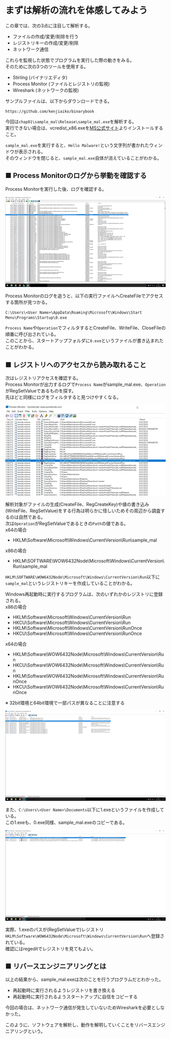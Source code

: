 # まずは解析の流れを体感してみよう
この章では、次の3点に注目して解析する。
- ファイルの作成/変更/削除を行う
- レジストリキーの作成/変更/削除
- ネットワーク通信

これらを監視した状態でプログラムを実行した際の動きをみる。  
そのために次の3つのツールを使用する。
- Stirling (バイナリエディタ)
- Process Monitor (ファイルとレジストリの監視)
- Wireshark (ネットワークの監視)

サンプルファイルは、以下からダウンロードできる。
```
https://github.com/kenjiaiko/binarybook
```

今回は`chap01\sample_mal\Release\sample_mal.exe`を解析する。  
実行できない場合は、vcredist_x86.exeを[MS公式サイト](https://www.microsoft.com/en-us/download/details.aspx?id=26999)よりインストールすること。  
  
`sample_mal.exe`を実行すると、`Hello Malware!`という文字列が書かれたウィンドウが表示される。  
そのウィンドウを閉じると、`sample_mal.exe`自体が消えていることがわかる。  

## ■ Process Monitorのログから挙動を確認する
Process Monitorを実行した後、ログを確認する。  
  
![1-1-1](./images/1-1-1.png)
  
Process Monitorのログを追うと、以下の実行ファイルへCreateFileでアクセスする箇所が見つかる。  
```
C:\Users\<User Name>\AppData\Roaming\Microsoft\Windows\Start Menu\Programs\Startup\0.exe
```
`Process Name`や`Operation`でフィルタするとCreateFile、WriteFile、CloseFileの順番に呼び出されている。  
このことから、スタートアップフォルダに`0.exe`というファイルが書き込まれたことがわかる。  

## ■ レジストリへのアクセスから読み取れること
次はレジストリアクセスを確認する。  
Process Monitorが出力するログで`Process Name`がsample_mal.exe、`Operation`がRegSetValueであるものを探す。  
先ほどと同様にログをフィルタすると見つけやすくなる。  
  
![1-1-2](./images/1-1-2.png)
  
解析対象がファイルの生成(CreateFile、RegCreateKey)や値の書き込み(WriteFile、RegSetValue)をする行為は明らかに怪しいためその周辺から調査するのは自然である。  
次は`Operation`がRegSetValueであるときの`Path`の値である。  
x64の場合
- HKLM\Software\Microsoft\Windows\CurrentVersion\Run\sample_mal

x86の場合
- HKLM\SOFTWARE\WOW6432Node\Microsoft\Windows\CurrentVersion\Run\sample_mal

`HKLM\SOFTWARE\WOW6432Node\Microsoft\Windows\CurrentVersion\Run`以下に`sample_mal`というレジストリキーを作成していることがわかる。  
  
Windows再起動時に実行するプログラムは、次のいずれかのレジストリに登録される。  
x86の場合
- HKLM\Software\Microsoft\Windows\CurrentVersion\Run
- HKCU\Software\Microsoft\Windows\CurrentVersion\Run
- HKLM\Software\Microsoft\Windows\CurrentVersion\RunOnce
- HKCU\Software\Microsoft\Windows\CurrentVersion\RunOnce

x64の場合
- HKLM\Software\WOW6432Node\Microsoft\Windows\CurrentVersion\Run
- HKCU\Software\WOW6432Node\Microsoft\Windows\CurrentVersion\Run
- HKLM\Software\WOW6432Node\Microsoft\Windows\CurrentVersion\RunOnce
- HKCU\Software\WOW6432Node\Microsoft\Windows\CurrentVersion\RunOnce

※ 32bit環境と64bit環境で一部パスが異なることに注意する
  
![1-1-3](./images/1-1-3.png)
  
また、`C:\Users\<User Name>\Documents`以下に1.exeというファイルを作成している。  
この1.exeも、0.exe同様、sample_mal.exeのコピーである。  
  
![1-1-4](./images/1-1-4.png)
  
実際、1.exeのパスが(RegSetValueで)レジストリ`HKLM\Software\WOW6432Node\Microsoft\Windows\CurrentVersion\Run`へ登録されている。  
確認にはregeditでレジストリを見てもよい。

## ■ リバースエンジニアリングとは
以上の結果から、sample_mal.exeは次のことを行うプログラムだとわかった。
- 再起動時に実行されるようレジストリを書き換える
- 再起動時に実行されるようスタートアップに自信をコピーする

今回の場合は、ネットワーク通信が発生していないためWiresharkを必要としなかった。  
  
このように、ソフトウェアを解析し、動作を解明していくことをリバースエンジニアリングという。
